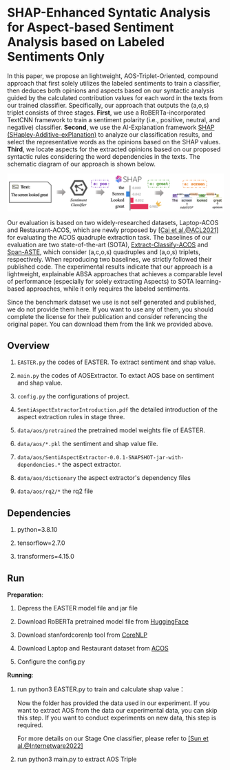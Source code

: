 # SHAP-Enhanced Syntatic Analysis for Aspect-based Sentiment Analysis based on Labeled Sentiments Only

  In this paper, we propose an lightweight, AOS-Triplet-Oriented, compound approach that first solely utilizes the labeled sentiments to train a classifier, then deduces both opinions and aspects based on our syntactic analysis guided by the calculated contribution values for each word in the texts from our trained classifier. Specifically, our approach that outputs the (a,o,s) triplet consists of three stages. **First**, we use a RoBERTa-incorporated TextCNN framework to train a sentiment polarity (i.e., positive, neutral, and negative) classifier. **Second**, we use the AI-Explanation framework [SHAP (SHapley-Additive-exPlanation)](https://github.com/slundberg/shap) to analyze our classification results, and select the representative words as the opinions based on the SHAP values. **Third**, we locate aspects for the extracted opinions based on our proposed syntactic rules considering the word dependencies in the texts. The schematic diagram of our approach is shown below.

![image](https://github.com/9d70a64f6g46/ecai2023-1585/blob/main/img/figure2.png)

  Our evaluation is based on two widely-researched datasets, Laptop-ACOS and Restaurant-ACOS, which are newly proposed by [[Cai et al.@ACL2021]](https://github.com/NUSTM/ACOS) for evaluating the ACOS quadruple extraction task. The baselines of our evaluation are two state-of-the-art (SOTA), [Extract-Classify-ACOS](https://github.com/NUSTM/ACOS) and [Span-ASTE](https://github.com/chiayewken/Span-ASTE), which consider (a,c,o,s) quadruples and (a,o,s) triplets, respectively. When reproducing two baselines, we strictly followed their published code. The experimental results indicate that our approach is a lightweight, explainable ABSA approaches that achieves a comparable level of performance (especially for solely extracting Aspects) to SOTA learning-based approaches, while it only requires the labeled sentiments. 

  Since the benchmark dataset we use is not self generated and published, we do not provide them here. If you want to use any of them, you should complete the license for their publication and consider referencing the original paper. You can download them from the link we provided above.

## Overview
1. ```EASTER.py``` the codes of EASTER. To extract sentiment and shap value.

2. ```main.py``` the codes of AOSExtractor. To extact AOS base on sentiment and shap value.

3. ```config.py``` the configurations of project.

4. ```SentiAspectExtractorIntroduction.pdf``` the detailed introduction of the aspect extraction rules in stage three.

5. ```data/aos/pretrained``` the pretrained model weights file of EASTER. 

6. ```data/aos/*.pkl``` the sentiment and shap value file.

7. ```data/aos/SentiAspectExtractor-0.0.1-SNAPSHOT-jar-with-dependencies.*``` the aspect extractor.

8. ```data/aos/dictionary``` the aspect extractor's dependency files

9. ```data/aos/rq2/*``` the rq2 file


## Dependencies
1. python=3.8.10

2. tensorflow=2.7.0

3. transformers=4.15.0


## Run
**Preparation**:

1. Depress the EASTER model file and jar file

2. Download RoBERTa pretrained model file from [HuggingFace](https://huggingface.co/cardiffnlp/twitter-roberta-base-sentiment/tree/main)

3. Download stanfordcorenlp tool from [CoreNLP](https://nlp.stanford.edu/software/stanford-corenlp-4.5.1.zip)

4. Download Laptop and Restaurant dataset from [ACOS](https://github.com/NUSTM/ACOS/tree/main/data)

5. Configure the config.py

**Running**:

1. run python3 EASTER.py to train and calculate shap value：

   Now the folder has provided the data used in our experiment. If you want to extract AOS from the data our experimental data, you can skip this step. If you want to conduct experiments on new data, this step is required.

   For more details on our Stage One classifier, please refer to [[Sun et al.@Internetware2022]](https://github.com/xiaobo-lab/EASTER)

2. run python3 main.py to extract AOS Triple 

